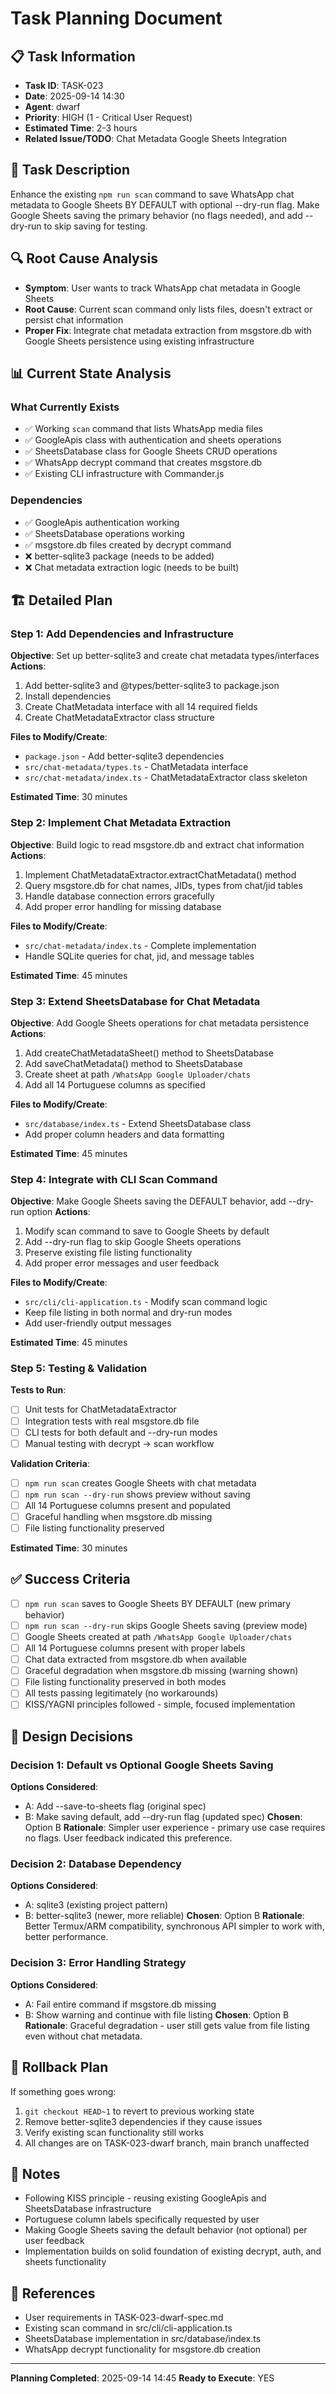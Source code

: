 # Task Planning Document

## 📋 Task Information
- **Task ID**: TASK-023
- **Date**: 2025-09-14 14:30
- **Agent**: dwarf
- **Priority**: HIGH (1 - Critical User Request)
- **Estimated Time**: 2-3 hours
- **Related Issue/TODO**: Chat Metadata Google Sheets Integration

## 🎯 Task Description
Enhance the existing `npm run scan` command to save WhatsApp chat metadata to Google Sheets BY DEFAULT with optional --dry-run flag. Make Google Sheets saving the primary behavior (no flags needed), and add --dry-run to skip saving for testing.

## 🔍 Root Cause Analysis
- **Symptom**: User wants to track WhatsApp chat metadata in Google Sheets
- **Root Cause**: Current scan command only lists files, doesn't extract or persist chat information
- **Proper Fix**: Integrate chat metadata extraction from msgstore.db with Google Sheets persistence using existing infrastructure

## 📊 Current State Analysis
### What Currently Exists
- ✅ Working `scan` command that lists WhatsApp media files
- ✅ GoogleApis class with authentication and sheets operations
- ✅ SheetsDatabase class for Google Sheets CRUD operations
- ✅ WhatsApp decrypt command that creates msgstore.db
- ✅ Existing CLI infrastructure with Commander.js

### Dependencies
- ✅ GoogleApis authentication working
- ✅ SheetsDatabase operations working
- ✅ msgstore.db files created by decrypt command
- ❌ better-sqlite3 package (needs to be added)
- ❌ Chat metadata extraction logic (needs to be built)

## 🏗️ Detailed Plan

### Step 1: Add Dependencies and Infrastructure
**Objective**: Set up better-sqlite3 and create chat metadata types/interfaces
**Actions**:
1. Add better-sqlite3 and @types/better-sqlite3 to package.json
2. Install dependencies
3. Create ChatMetadata interface with all 14 required fields
4. Create ChatMetadataExtractor class structure

**Files to Modify/Create**:
- `package.json` - Add better-sqlite3 dependencies
- `src/chat-metadata/types.ts` - ChatMetadata interface
- `src/chat-metadata/index.ts` - ChatMetadataExtractor class skeleton

**Estimated Time**: 30 minutes

### Step 2: Implement Chat Metadata Extraction
**Objective**: Build logic to read msgstore.db and extract chat information
**Actions**:
1. Implement ChatMetadataExtractor.extractChatMetadata() method
2. Query msgstore.db for chat names, JIDs, types from chat/jid tables
3. Handle database connection errors gracefully
4. Add proper error handling for missing database

**Files to Modify/Create**:
- `src/chat-metadata/index.ts` - Complete implementation
- Handle SQLite queries for chat, jid, and message tables

**Estimated Time**: 45 minutes

### Step 3: Extend SheetsDatabase for Chat Metadata
**Objective**: Add Google Sheets operations for chat metadata persistence
**Actions**:
1. Add createChatMetadataSheet() method to SheetsDatabase
2. Add saveChatMetadata() method to SheetsDatabase
3. Create sheet at path `/WhatsApp Google Uploader/chats`
4. Add all 14 Portuguese columns as specified

**Files to Modify/Create**:
- `src/database/index.ts` - Extend SheetsDatabase class
- Add proper column headers and data formatting

**Estimated Time**: 45 minutes

### Step 4: Integrate with CLI Scan Command
**Objective**: Make Google Sheets saving the DEFAULT behavior, add --dry-run option
**Actions**:
1. Modify scan command to save to Google Sheets by default
2. Add --dry-run flag to skip Google Sheets operations
3. Preserve existing file listing functionality
4. Add proper error messages and user feedback

**Files to Modify/Create**:
- `src/cli/cli-application.ts` - Modify scan command logic
- Keep file listing in both normal and dry-run modes
- Add user-friendly output messages

**Estimated Time**: 45 minutes

### Step 5: Testing & Validation
**Tests to Run**:
- [ ] Unit tests for ChatMetadataExtractor
- [ ] Integration tests with real msgstore.db file
- [ ] CLI tests for both default and --dry-run modes
- [ ] Manual testing with decrypt → scan workflow

**Validation Criteria**:
- [ ] `npm run scan` creates Google Sheets with chat metadata
- [ ] `npm run scan --dry-run` shows preview without saving
- [ ] All 14 Portuguese columns present and populated
- [ ] Graceful handling when msgstore.db missing
- [ ] File listing functionality preserved

**Estimated Time**: 30 minutes

## ✅ Success Criteria
- [ ] `npm run scan` saves to Google Sheets BY DEFAULT (new primary behavior)
- [ ] `npm run scan --dry-run` skips Google Sheets saving (preview mode)
- [ ] Google Sheets created at path `/WhatsApp Google Uploader/chats`
- [ ] All 14 Portuguese columns present with proper labels
- [ ] Chat data extracted from msgstore.db when available
- [ ] Graceful degradation when msgstore.db missing (warning shown)
- [ ] File listing functionality preserved in both modes
- [ ] All tests passing legitimately (no workarounds)
- [ ] KISS/YAGNI principles followed - simple, focused implementation

## 🎨 Design Decisions

### Decision 1: Default vs Optional Google Sheets Saving
**Options Considered**:
- A: Add --save-to-sheets flag (original spec)
- B: Make saving default, add --dry-run flag (updated spec)
**Chosen**: Option B
**Rationale**: Simpler user experience - primary use case requires no flags. User feedback indicated this preference.

### Decision 2: Database Dependency
**Options Considered**:
- A: sqlite3 (existing project pattern)
- B: better-sqlite3 (newer, more reliable)
**Chosen**: Option B
**Rationale**: Better Termux/ARM compatibility, synchronous API simpler to work with, better performance.

### Decision 3: Error Handling Strategy
**Options Considered**:
- A: Fail entire command if msgstore.db missing
- B: Show warning and continue with file listing
**Chosen**: Option B
**Rationale**: Graceful degradation - user still gets value from file listing even without chat metadata.

## 🔄 Rollback Plan
If something goes wrong:
1. `git checkout HEAD~1` to revert to previous working state
2. Remove better-sqlite3 dependencies if they cause issues
3. Verify existing scan functionality still works
4. All changes are on TASK-023-dwarf branch, main branch unaffected

## 📝 Notes
- Following KISS principle - reusing existing GoogleApis and SheetsDatabase infrastructure
- Portuguese column labels specifically requested by user
- Making Google Sheets saving the default behavior (not optional) per user feedback
- Implementation builds on solid foundation of existing decrypt, auth, and sheets functionality

## 🔗 References
- User requirements in TASK-023-dwarf-spec.md
- Existing scan command in src/cli/cli-application.ts
- SheetsDatabase implementation in src/database/index.ts
- WhatsApp decrypt functionality for msgstore.db creation

---
**Planning Completed**: 2025-09-14 14:45
**Ready to Execute**: YES